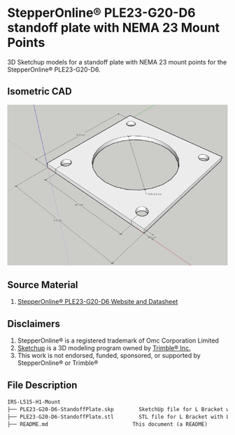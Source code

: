 # StepperOnline&reg; PLE23-G20-D6 standoff plate with NEMA 23 Mount Points

3D Sketchup models for a standoff plate with NEMA 23 mount points for the StepperOnline&reg; PLE23-G20-D6.

## Isometric CAD
![Isometric CAD Image](PLE23-G20-D6-StandoffPlate-500px.png)

## Source Material

1. [StepperOnline&reg; PLE23-G20-D6 Website and Datasheet](https://www.omc-stepperonline.com/download/PLE23-G20-D6.pdf)

## Disclaimers

1. StepperOnline&reg; is a registered trademark of Omc Corporation Limited
2. [Sketchup](https://www.sketchup.com/) is a 3D modeling program owned by [Trimble&reg; Inc.](https://www.trimble.com/)
3. This work is not endorsed, funded, sponsored, or supported by StepperOnline&reg; or Trimble&reg;

## File Description

```txt
IRS-L515-H1-Mount
├── PLE23-G20-D6-StandoffPlate.skp        SketchUp file for L Bracket with L515 and 585006 mount points
├── PLE23-G20-D6-StandoffPlate.stl        STL file for L Bracket with L515 and 585006 mount points
├── README.md                           This document (a README)
```
